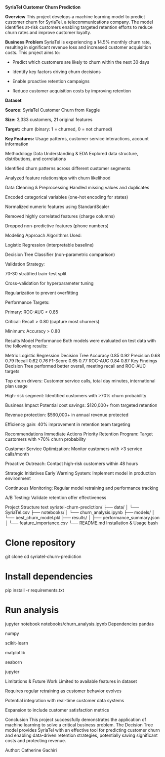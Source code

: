 **SyriaTel Customer Churn Prediction**

**Overview**
This project develops a machine learning model to predict customer churn for SyriaTel, a telecommunications company. The model identifies at-risk customers enabling targeted retention efforts to reduce churn rates and improve customer loyalty.

**Business Problem**
SyriaTel is experiencing a 14.5% monthly churn rate, resulting in significant revenue loss and increased customer acquisition costs. This project aims to:

- Predict which customers are likely to churn within the next 30 days

- Identify key factors driving churn decisions

- Enable proactive retention campaigns

- Reduce customer acquisition costs by improving retention

**Dataset**

**Source:** SyriaTel Customer Churn from Kaggle

**Size:** 3,333 customers, 21 original features

**Target:** churn (binary: 1 = churned, 0 = not churned)

**Key Features:** Usage patterns, customer service interactions, account information

Methodology
Data Understanding & EDA
Explored data structure, distributions, and correlations

Identified churn patterns across different customer segments

Analyzed feature relationships with churn likelihood

Data Cleaning & Preprocessing
Handled missing values and duplicates

Encoded categorical variables (one-hot encoding for states)

Normalized numeric features using StandardScaler

Removed highly correlated features (charge columns)

Dropped non-predictive features (phone numbers)

Modeling Approach
Algorithms Used:

Logistic Regression (interpretable baseline)

Decision Tree Classifier (non-parametric comparison)

Validation Strategy:

70-30 stratified train-test split

Cross-validation for hyperparameter tuning

Regularization to prevent overfitting

Performance Targets:

Primary: ROC-AUC > 0.85

Critical: Recall > 0.80 (capture most churners)

Minimum: Accuracy > 0.80

Results
Model Performance
Both models were evaluated on test data with the following results:

Metric	  Logistic     Regression	Decision Tree
Accuracy	0.85	       0.92
Precision	0.68	       0.79
Recall	  0.62	       0.76
F1-Score	0.65	       0.77
ROC-AUC	  0.84	        0.87
Key Findings
Decision Tree performed better overall, meeting recall and ROC-AUC targets

Top churn drivers: Customer service calls, total day minutes, international plan usage

High-risk segment: Identified customers with >70% churn probability

Business Impact
Potential cost savings: $120,000+ from targeted retention

Revenue protection: $560,000+ in annual revenue protected

Efficiency gain: 40% improvement in retention team targeting

Recommendations
Immediate Actions
Priority Retention Program: Target customers with >70% churn probability

Customer Service Optimization: Monitor customers with >3 service calls/month

Proactive Outreach: Contact high-risk customers within 48 hours

Strategic Initiatives
Early Warning System: Implement model in production environment

Continuous Monitoring: Regular model retraining and performance tracking

A/B Testing: Validate retention offer effectiveness

Project Structure
text
syriatel-churn-prediction/
├── data/
│   └── SyriaTel.csv
├── notebooks/
│   └── churn_analysis.ipynb
├── models/
│   └── best_churn_model.pkl
├── results/
│   ├── performance_summary.json
│   └── feature_importance.csv
└── README.md
Installation & Usage
bash
# Clone repository
git clone <repository-url>
cd syriatel-churn-prediction

# Install dependencies
pip install -r requirements.txt

# Run analysis
jupyter notebook notebooks/churn_analysis.ipynb
Dependencies
pandas

numpy

scikit-learn

matplotlib

seaborn

jupyter

Limitations & Future Work
Limited to available features in dataset

Requires regular retraining as customer behavior evolves

Potential integration with real-time customer data systems

Expansion to include customer satisfaction metrics

Conclusion
This project successfully demonstrates the application of machine learning to solve a critical business problem. The Decision Tree model provides SyriaTel with an effective tool for predicting customer churn and enabling data-driven retention strategies, potentially saving significant costs and protecting revenue.

Author: Catherine Gachiri

